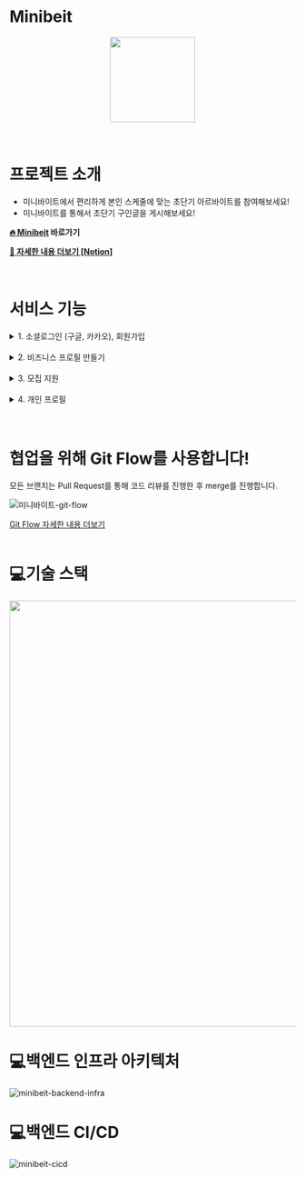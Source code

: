 # Minibeit

<p align="center"><img src="https://user-images.githubusercontent.com/88070276/156918330-d0567aa9-c33f-457e-adb6-15d6ba6348ad.png" width='150'></p>

<br/>

# 프로젝트 소개
- 미니바이트에서 편리하게 본인 스케줄에 맞는 초단기 아르바이트를 참여해보세요!
- 미니바이트를 통해서 초단기 구인글을 게시해보세요!

**[:fire: Minibeit](https://minibeit.com/) 바로가기**
<br/>

**[📓 자세한 내용 더보기 [Notion]](https://minibeit.oopy.io/intro)**

<br/>

# 서비스 기능
<details>
    <summary>1. 소셜로그인 (구글, 카카오), 회원가입</summary>
    <br/>
    <div markdown="2">
<img src="https://user-images.githubusercontent.com/88070276/157172959-8e46549a-0b22-4286-b100-72ec4f50bc07.png" />

<br/>

```
1. 구글 로그인, 카카오 로그인
2. 회원가입
  - 이메일 인증
  - 휴대폰 인증
```
</div>
    </details>  
    <br/>

<details>
    <summary>2. 비즈니스 프로필 만들기 </summary>
    <br/>
    <div markdown="2">
 <img src="https://user-images.githubusercontent.com/88070276/156913917-2ae445db-9ab1-474c-b942-de61ac4f9c31.png" />

<br/>

```
1. 비즈니스 프로필 소속인원 추가(비즈니스 프로필 담당자만 가능합니다.)
2. 비즈니스 프로필 권한양도
3. 비즈니스 프로필 수정  
4. 비즈니스 프로필 삭제 (모집하고 있는 게시물이 없을 때 담당자만 가능합니다.)  
5. 생성한 모집공고, 완료된 모집공고, 후기 목록 조회 
  - 생성한 모집공고 목록에서 참여자 관리 가능, 모집 종료 가능  
  - 날짜에 따른 대기자명단에서 확정, 확정 취소, 반려 가능  
  - 확정(해당 참여자가 그 시간에 참여하는 모집이 없으면, 모집인원이 다 안찼으면 확정을 할 수 있고 반려 시 참여자에게 메일 전송됩니다.)
  - 날짜에 따른 확정자명단에서 확정취소가능
  - 확정취소시 참여자에게 메일 전송
  - 완료된 모집공고에서 일정종료(게시물 삭제)
```
</div>
    </details>  
    <br/>

<details>
    <summary>3. 모집 지원 </summary>
    <br/>
    <div markdown="2">
<img src="https://user-images.githubusercontent.com/88070276/156914633-e579b817-ae09-4b6f-a9b1-49c1374e0a8f.png" />

<br/>

```
1. 학교와 날짜로 모집 검색    
    - 상세필터와 실험분야로 추가적인 필터링  
2. 모집 상세 조회  
    - 날짜 변경하여 시간 확인 및 지원가능(모집인원이 다 안찼을 때만 가능합니다.)  
    - 비즈니스 프로필에 속한사람은 모집글 세부사항 수정가능  
    - 실험실 후기 목록 조회  
3. 모집글 즐겨찾기 가능
```
</div>
    </details>  
    <br/>

 <details>
    <summary>4. 개인 프로필</summary>
    <br/>
    <div markdown="2">
<img src="https://user-images.githubusercontent.com/88070276/156914888-2574d729-8444-4bd5-a9fc-340fb1896b63.png" />

<br/>

```

1. 개인정보 수정가능  
2. 확정된목록   
    - 지원하고 비즈니스프로필에서 확정한 상태  
    - 참여완료(실험 시작시간 + 걸린시간이 이미 지난 시간이여야 가능합니다.)  
    - 참여완료버튼 누르면 후기 작성가능  
    - 참여취소 (비즈니스프로필쪽으로 메일 전송됩니다.)  
3. 대기중목록  
    - 참여취소가능  
4. 반려된 목록  
    - 반려된 목록 삭제  
```
</div>
    </details>
  
 <br/>
 <br/>

# 협업을 위해 Git Flow를 사용합니다!
모든 브랜치는 Pull Request를 통해 코드 리뷰를 진행한 후 merge를 진행합니다.

![미니바이트-git-flow](https://user-images.githubusercontent.com/62204492/157360969-b788b578-4926-4223-9d9f-c934c6da347c.JPG)

[Git Flow 자세한 내용 더보기](https://github.com/minibeit/minibeit/wiki/Git-Flow)
<br/>
<br/>


# :computer:기술 스택

<img src="https://user-images.githubusercontent.com/88070276/156918202-5e5ffa91-cfb9-4d8f-9c71-389630b0833f.png" width="750"/>


# :computer:백엔드 인프라 아키텍처
![minibeit-backend-infra](https://user-images.githubusercontent.com/62204492/157167647-1b283ecb-4d4c-41a1-9533-3db9d21a407e.JPG)

# :computer:백엔드 CI/CD
![minibeit-cicd](https://user-images.githubusercontent.com/62204492/157168055-f1542a93-b98e-4806-bf2b-f7aa0b9606ca.JPG)

